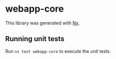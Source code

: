 # webapp-core

This library was generated with [Nx](https://nx.dev).

## Running unit tests

Run `nx test webapp-core` to execute the unit tests.

